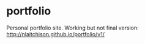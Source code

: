 portfolio
=========

Personal portfolio site. 
Working but not final version: http://nlaitchison.github.io/portfolio/v1/
